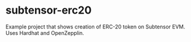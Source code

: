 # subtensor-erc20
Example project that shows creation of ERC-20 token on Subtensor EVM. Uses Hardhat and OpenZepplin.

